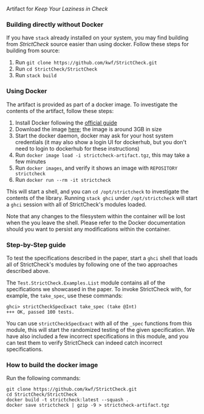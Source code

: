 Artifact for *Keep Your Laziness in Check*

### Building directly without Docker

If you have `stack` already installed on your system, you may find building from
*StrictCheck* source easier than using docker. Follow these steps for building
from source:

1. Run `git clone https://github.com/kwf/StrictCheck.git`
2. Run `cd StrictCheck/StrictCheck`
3. Run `stack build`

### Using Docker

The artifact is provided as part of a docker image. To investigate the contents
of the artifact, follow these steps:

1. Install Docker following the [official guide](https://docs.docker.com/install/)
2. Download the image [here](https://drive.google.com/file/d/1JPlPobzX32emNHM1h9RiF0ae7Vo5K0Vy/view?usp=sharing); the image is around 3GB in size
3. Start the docker daemon, docker may ask for your host system credentials (it
may also show a login UI for dockerhub, but you don't need to login to
dockerhub for these instructions)
4. Run `docker image load -i strictcheck-artifact.tgz`, this may take a few minutes
5. Run `docker images`, and verify it shows an image with `REPOSITORY strictcheck`
6. Run `docker run --rm -it strictcheck`

This will start a shell, and you can `cd /opt/strictcheck` to investigate the
contents of the library. Running `stack ghci` under `/opt/strictcheck` will
start a `ghci` session with all of StrictCheck's modules loaded.

Note that any changes to the filesystem within the container will be lost when
the you leave the shell. Please refer to the Docker documentation should you
want to persist any modifications within the container.

### Step-by-Step guide

To test the specifications described in the paper, start a `ghci` shell that
loads all of StrictCheck's modules by following one of the two approaches
described above.

The `Test.StrictCheck.Examples.List` module contains all of the specifications
we showcased in the paper. To invoke StrictCheck with, for example, the
`take_spec`, use these commands:

```
ghci> strictCheckSpecExact take_spec (take @Int)
+++ OK, passed 100 tests.
```

You can use `strictCheckSpecExact` with all of the `_spec` functions from this
module, this will start the randomized testing of the given specification. We
have also included a few incorrect specifications in this module, and you can
test them to verify StrictCheck can indeed catch incorrect specifications.

### How to build the docker image

Run the following commands:

```
git clone https://github.com/kwf/StrictCheck.git
cd StrictCheck/StrictCheck
docker build -t strictcheck:latest --squash .
docker save strictcheck | gzip -9 > strictcheck-artifact.tgz
```
